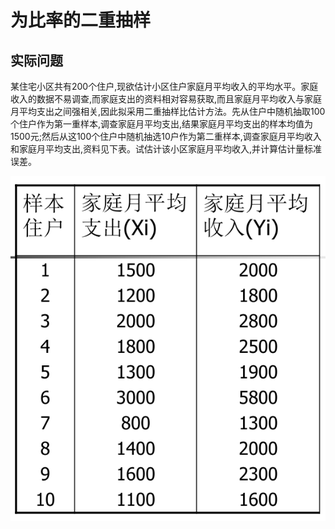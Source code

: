 # 为比率的二重抽样
## 实际问题
某住宅小区共有200个住户,现欲估计小区住户家庭月平均收入的平均水平。家庭收入的数据不易调查,而家庭支出的资料相对容易获取,而且家庭月平均收入与家庭月平均支出之间强相关,因此拟采用二重抽样比估计方法。先从住户中随机抽取100个住户作为第一重样本,调查家庭月平均支出,结果家庭月平均支出的样本均值为1500元;然后从这100个住户中随机抽选10户作为第二重样本,调查家庭月平均收入和家庭月平均支出,资料见下表。试估计该小区家庭月平均收入,并计算估计量标准误差。

![](data.png)
